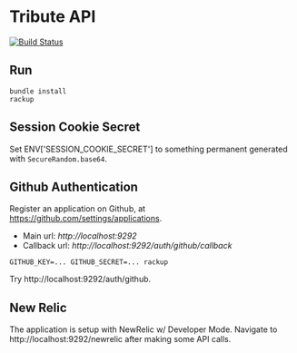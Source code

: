 Tribute API
===========

[![Build Status](https://secure.travis-ci.org/tribute/tribute-api.png)](http://travis-ci.org/tribute/tribute-api)

Run
---

```
bundle install
rackup
```

Session Cookie Secret
---------------------

Set ENV['SESSION_COOKIE_SECRET'] to something permanent generated with `SecureRandom.base64`.

Github Authentication
---------------------

Register an application on Github, at https://github.com/settings/applications. 

* Main url: *http://localhost:9292*
* Callback url: *http://localhost:9292/auth/github/callback*

```
GITHUB_KEY=... GITHUB_SECRET=... rackup
```

Try http://localhost:9292/auth/github.

New Relic
---------

The application is setup with NewRelic w/ Developer Mode. Navigate to http://localhost:9292/newrelic after making some API calls.
